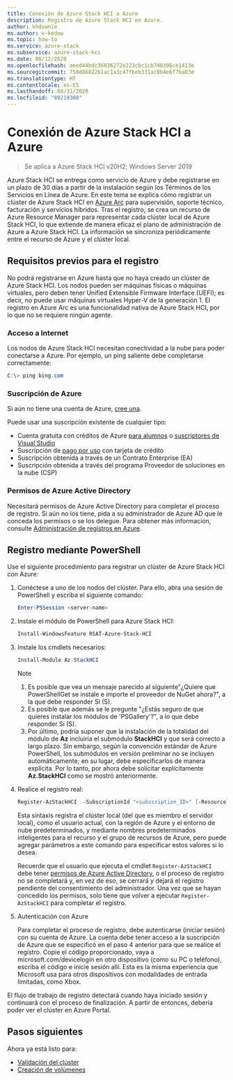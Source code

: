 ```yaml
---
title: Conexión de Azure Stack HCI a Azure
description: Registro de Azure Stack HCI en Azure.
author: khdownie
ms.author: v-kedow
ms.topic: how-to
ms.service: azure-stack
ms.subservice: azure-stack-hci
ms.date: 08/12/2020
ms.openlocfilehash: aeed44bdc36036272e223cbc1cb740396ce1413e
ms.sourcegitcommit: 750d8682261ac1a3c47fbeb331ac0b4e6f76a03e
ms.translationtype: HT
ms.contentlocale: es-ES
ms.lasthandoff: 08/31/2020
ms.locfileid: "89219308"
---
```

# <a name="connect-azure-stack-hci-to-azure"></a>Conexión de Azure Stack HCI a Azure

> Se aplica a Azure Stack HCI v20H2; Windows Server 2019

Azure Stack HCl se entrega como servicio de Azure y debe registrarse en un plazo de 30 días a partir de la instalación según los Términos de los Servicios en Línea de Azure. En este tema se explica cómo registrar un clúster de Azure Stack HCI en [Azure Arc](https://azure.microsoft.com/services/azure-arc/) para supervisión, soporte técnico, facturación y servicios híbridos. Tras el registro, se crea un recurso de Azure Resource Manager para representar cada clúster local de Azure Stack HCl, lo que extiende de manera eficaz el plano de administración de Azure a Azure Stack HCl. La información se sincroniza periódicamente entre el recurso de Azure y el clúster local. 

## <a name="prerequisites-for-registration"></a>Requisitos previos para el registro

No podrá registrarse en Azure hasta que no haya creado un clúster de Azure Stack HCI. Los nodos pueden ser máquinas físicas o máquinas virtuales, pero deben tener Unified Extensible Firmware Interface (UEFI); es decir, no puede usar máquinas virtuales Hyper-V de la generación 1. El registro en Azure Arc es una funcionalidad nativa de Azure Stack HCI, por lo que no se requiere ningún agente.

### <a name="internet-access"></a>Acceso a Internet

Los nodos de Azure Stack HCI necesitan conectividad a la nube para poder conectarse a Azure. Por ejemplo, un ping saliente debe completarse correctamente:

```PowerShell
C:\> ping bing.com
```

### <a name="azure-subscription"></a>Suscripción de Azure

Si aún no tiene una cuenta de Azure, [cree una](https://azure.microsoft.com/). 

Puede usar una suscripción existente de cualquier tipo:
- Cuenta gratuita con créditos de Azure [para alumnos](https://azure.microsoft.com/free/students/) o [suscriptores de Visual Studio](https://azure.microsoft.com/pricing/member-offers/credit-for-visual-studio-subscribers/)
- Suscripción de [pago por uso](https://azure.microsoft.com/pricing/purchase-options/pay-as-you-go/) con tarjeta de crédito
- Suscripción obtenida a través de un Contrato Enterprise (EA)
- Suscripción obtenida a través del programa Proveedor de soluciones en la nube (CSP)

### <a name="azure-active-directory-permissions"></a>Permisos de Azure Active Directory

Necesitará permisos de Azure Active Directory para completar el proceso de registro. Si aún no los tiene, pida a su administrador de Azure AD que le conceda los permisos o se los delegue. Para obtener más información, consulte [Administración de registros en Azure](../manage/manage-azure-registration.md#azure-active-directory-permissions).

## <a name="register-using-powershell"></a>Registro mediante PowerShell

Use el siguiente procedimiento para registrar un clúster de Azure Stack HCI con Azure:

1. Conéctese a uno de los nodos del clúster. Para ello, abra una sesión de PowerShell y escriba el siguiente comando:

   ```PowerShell
   Enter-PSSession <server-name>
   ```

2. Instale el módulo de PowerShell para Azure Stack HCI:

   ```PowerShell
   Install-WindowsFeature RSAT-Azure-Stack-HCI
   ```

3. Instale los cmdlets necesarios:

   ```PowerShell
   Install-Module Az.StackHCI
   ```

   > [!NOTE]
   > 1. Es posible que vea un mensaje parecido al siguiente"¿Quiere que PowerShellGet se instale e importe el proveedor de NuGet ahora?", a la que debe responder Sí (S).
   > 2. Es posible que además se le pregunte "¿Estás seguro de que quieres instalar los módulos de 'PSGallery'?", a lo que debe responder Sí (S).
   > 3. Por último, podría suponer que la instalación de la totalidad del módulo de **Az** incluiría el submódulo **StackHCI** y que será correcto a largo plazo. Sin embargo, según la convención estándar de Azure PowerShell, los submódulos en versión preliminar no se incluyen automáticamente; en su lugar, debe especificarlos de manera explícita. Por lo tanto, por ahora debe solicitar explícitamente **Az.StackHCI** como se mostró anteriormente.

4. Realice el registro real:

   ```PowerShell
   Register-AzStackHCI  -SubscriptionId "<subscription_ID>" [-ResourceName] [-ResourceGroupName]
   ```

   Esta sintaxis registra el clúster local (del que es miembro el servidor local), como el usuario actual, con la región de Azure y el entorno de nube predeterminados, y mediante nombres predeterminados inteligentes para el recurso y el grupo de recursos de Azure, pero puede agregar parámetros a este comando para especificar estos valores si lo desea.

   Recuerde que el usuario que ejecuta el cmdlet `Register-AzStackHCI` debe tener [permisos de Azure Active Directory](../manage/manage-azure-registration.md#azure-active-directory-permissions), o el proceso de registro no se completará y, en vez de eso, se cerrará y dejará el registro pendiente del consentimiento del administrador. Una vez que se hayan concedido los permisos, solo tiene que volver a ejecutar `Register-AzStackHCI` para completar el registro.

5. Autenticación con Azure

   Para completar el proceso de registro, debe autenticarse (iniciar sesión) con su cuenta de Azure. La cuenta debe tener acceso a la suscripción de Azure que se especificó en el paso 4 anterior para que se realice el registro. Copie el código proporcionado, vaya a microsoft.com/devicelogin en otro dispositivo (como su PC o teléfono), escriba el código e inicie sesión allí. Esta es la misma experiencia que Microsoft usa para otros dispositivos con modalidades de entrada limitadas, como Xbox.

El flujo de trabajo de registro detectará cuando haya iniciado sesión y continuará con el proceso de finalización. A partir de entonces, debería poder ver el clúster en Azure Portal.

## <a name="next-steps"></a>Pasos siguientes

Ahora ya está listo para:

- [Validación del clúster](validate.md)
- [Creación de volúmenes](../manage/create-volumes.md)
